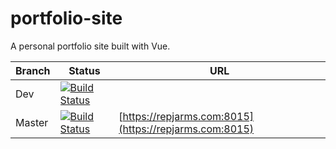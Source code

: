# portfolio-site

A personal portfolio site built with Vue.

|Branch|Status|URL|
|------|------|---|
|Dev   |[![Build Status](https://travis-ci.org/Repjarms/portfolio-site.svg?branch=dev)](https://travis-ci.org/Repjarms/portfolio-site)|   |
|Master|[![Build Status](https://travis-ci.org/Repjarms/portfolio-site.svg?branch=master)](https://travis-ci.org/Repjarms/portfolio-site)|[https://repjarms.com:8015](https://repjarms.com:8015)|
